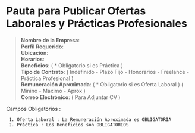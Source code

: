 # Pauta para Publicar Ofertas Laborales y Prácticas Profesionales                                                                                                

> **Nombre de la Empresa**:                                                                                                      
> **Perfil Requerido**:                                                                                                           
> **Ubicación**:                                                                                                                 
> **Horarios**:                                                                                                                  
> **Beneficios**: ( * Obligatorio si es Práctica )                                                                                                                  
> **Tipo de Contrato**: ( Indefinido - Plazo Fijo - Honorarios - Freelance - Práctica Profesional )                                                                       
> **Remuneración Aproximada**: ( * Obligatorio si es Oferta Laboral ) ( Minino - Maximo - Aprox )                                                                             
> **Correo Electrónico**: ( Para Adjuntar CV )     
                                                                                                                                      
Campos Obligatorios :

     1. Oferta Laboral : La Remuneración Aproximada es OBLIGATORIA 
     2. Práctica : Los Beneficios son OBLIGATORIOS

